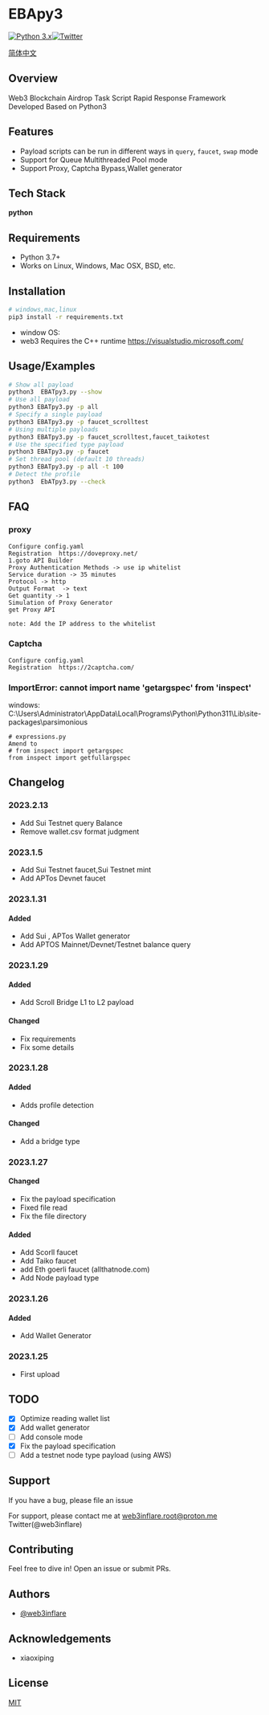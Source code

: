 
# EBApy3
[![Python 3.x](https://img.shields.io/badge/python-3.x-yellow.svg)](https://www.python.org/)[![Twitter](https://img.shields.io/badge/twitter-@web3inflare-blue.svg)](https://twitter.com/web3inflare)

[简体中文](./README_cn.md)
## Overview
Web3 Blockchain Airdrop Task Script Rapid Response Framework Developed Based on Python3

## Features

- Payload scripts can be run in different ways in `query`, `faucet`, `swap` mode
- Support for Queue Multithreaded Pool mode
- Support Proxy, Captcha Bypass,Wallet generator



## Tech Stack

**python** 


## Requirements
- Python 3.7+
- Works on Linux, Windows, Mac OSX, BSD, etc.
## Installation


``` bash
# windows,mac,linux 
pip3 install -r requirements.txt
```
 - window OS:
 - web3 Requires the C++ runtime
https://visualstudio.microsoft.com/
## Usage/Examples

``` bash
# Show all payload
python3  EBATpy3.py --show
# Use all payload
python3 EBATpy3.py -p all 
# Specify a single payload
python3 EBATpy3.py -p faucet_scrolltest 
# Using multiple payloads
python3 EBATpy3.py -p faucet_scrolltest,faucet_taikotest
# Use the specified type payload
python3 EBATpy3.py -p faucet 
# Set thread pool (default 10 threads)
python3 EBATpy3.py -p all -t 100
# Detect the profile
python3  EbATpy3.py --check 
```

## FAQ
### proxy
```
Configure config.yaml
Registration  https://doveproxy.net/ 
1.goto API Builder
Proxy Authentication Methods -> use ip whitelist
Service duration -> 35 minutes
Protocol -> http
Output Format  -> text
Get quantity -> 1
Simulation of Proxy Generator
get Proxy API

note: Add the IP address to the whitelist
```
###  Captcha
```
Configure config.yaml
Registration  https://2captcha.com/
```


###  ImportError: cannot import name 'getargspec' from 'inspect'
windows:
C:\Users\Administrator\AppData\Local\Programs\Python\Python311\Lib\site-packages\parsimonious
```text
# expressions.py
Amend to
# from inspect import getargspec
from inspect import getfullargspec

```
## Changelog
### 2023.2.13
 - Add Sui Testnet query Balance 
 - Remove wallet.csv format judgment
### 2023.1.5
 -  Add Sui Testnet faucet,Sui Testnet mint
 -  Add APTos Devnet faucet
### 2023.1.31
#### Added
 - Add Sui , APTos Wallet generator
 - Add APTOS Mainnet/Devnet/Testnet balance query
### 2023.1.29
#### Added
 -  Add Scroll Bridge L1 to L2 payload
#### Changed 
 - Fix requirements
 - Fix some details
### 2023.1.28
#### Added
 -  Adds profile detection
#### Changed 
 - Add a bridge type
### 2023.1.27
#### Changed 
 - Fix the payload specification
 - Fixed file read
 - Fix the file directory
#### Added
 - Add Scorll faucet 
 - Add Taiko faucet
 - add Eth goerli faucet  (allthatnode.com)
 - Add Node payload type
### 2023.1.26
#### Added 
 - Add  Wallet Generator 

### 2023.1.25 
 - First upload

## TODO
- [x]  Optimize reading wallet list
- [x]  Add wallet generator
- [ ]  Add console mode
- [x]  Fix the payload specification
- [ ]  Add a testnet node type payload (using AWS)

## Support
If you have a bug, please file an issue

For support, please contact me at web3inflare.root@proton.me
Twitter(@web3inflare)


## Contributing

Feel free to dive in! Open an issue or submit PRs.


## Authors

- [@web3inflare](https://www.github.com/web3inflare)


## Acknowledgements

 - xiaoxiping


## License

[MIT](https://choosealicense.com/licenses/mit/)

